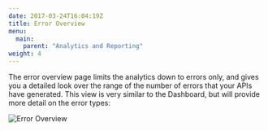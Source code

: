 ```yaml
---
date: 2017-03-24T16:04:19Z
title: Error Overview
menu:
  main:
    parent: "Analytics and Reporting"
weight: 4 
---
```


The error overview page limits the analytics down to errors only, and gives you a detailed look over the range of the number of errors that your APIs have generated. This view is very similar to the Dashboard, but will provide more detail on the error types:

![Error Overview](/docs/img/2.10/errors_overview.png)